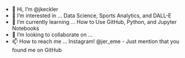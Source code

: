 - 👋 Hi, I’m @jkeckler
- 👀 I’m interested in ... Data Science, Sports Analytics, and DALL-E
- 🌱 I’m currently learning ... How to Use GitHub, Python, and Jupyter Notebooks
- 💞️ I’m looking to collaborate on ...
- 📫 How to reach me ... Instagram! @jer_eme - Just mention that you found me on GitHub

<!---
jkeckler/jkeckler is a ✨ special ✨ repository because its `README.md` (this file) appears on your GitHub profile.
You can click the Preview link to take a look at your changes.
--->
